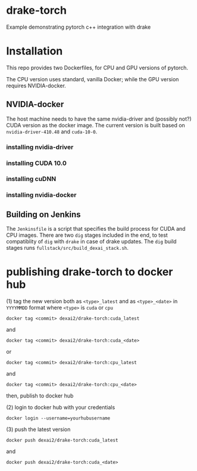# drake-torch
Example demonstrating pytorch c++ integration with drake

# Installation
This repo provides two Dockerfiles, for CPU and GPU versions of pytorch.

The CPU version uses standard, vanilla Docker; while the GPU version requires NVIDIA-docker.

## NVIDIA-docker
The host machine needs to have the same nvidia-driver and (possibly not?) CUDA version as the docker image.
The current version is built based on `nvidia-driver-410.48` and `cuda-10-0`.
### installing nvidia-driver
### installing CUDA 10.0
### installing cuDNN
### installing nvidia-docker

## Building on Jenkins

The `Jenkinsfile` is a script that specifies the build process for CUDA and CPU images. There are two `dig` stages included in the end, to test compatiblity of `dig` with `drake` in case of drake updates. The `dig` build stages runs `fullstack/src/build_dexai_stack.sh`.

# publishing drake-torch to docker hub
(1) tag the new version both as `<type>_latest` and as `<type>_<date>` in `YYYYMMDD` format where `<type>` is `cuda` or `cpu`

`docker tag <commit> dexai2/drake-torch:cuda_latest`

and

`docker tag <commit> dexai2/drake-torch:cuda_<date>`

or

`docker tag <commit> dexai2/drake-torch:cpu_latest`

and

`docker tag <commit> dexai2/drake-torch:cpu_<date>`

then, publish to docker hub

(2) login to docker hub with your credentials

`docker login --username=yourhubusername`

(3) push the latest version

`docker push dexai2/drake-torch:cuda_latest`

and

`docker push dexai2/drake-torch:cuda_<date>`
